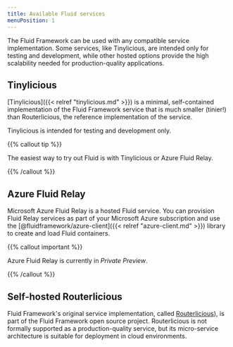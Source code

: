 ```yaml
---
title: Available Fluid services
menuPosition: 1
---
```


The Fluid Framework can be used with any compatible service implementation. Some services, like Tinylicious, are
intended only for testing and development, while other hosted options provide the high scalability needed for
production-quality applications.

## Tinylicious

[Tinylicious]({{< relref "tinylicious.md" >}}) is a minimal, self-contained implementation of the Fluid Framework
service that is much smaller (tinier!) than Routerlicious, the reference implementation of the service.

Tinylicious is intended for testing and development only.

{{% callout tip %}}

The easiest way to try out Fluid is with Tinylicious or Azure Fluid Relay.

{{% /callout %}}

## Azure Fluid Relay

Microsoft Azure Fluid Relay is a hosted Fluid service. You can provision Fluid Relay services as part of your
Microsoft Azure subscription and use the [@fluidframework/azure-client]({{< relref "azure-client.md" >}}) library to
create and load Fluid containers.

{{% callout important %}}

Azure Fluid Relay is currently in *Private Preview*.

{{% /callout %}}

## Self-hosted Routerlicious

Fluid Framework's original service implementation, called [Routerlicious][r11s]), is part of the Fluid Framework open source
project. Routerlicious is not formally supported as a production-quality service, but its micro-service architecture is suitable for
deployment in cloud environments.

[r11s]: https://github.com/microsoft/FluidFramework/tree/main/server#readme
